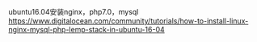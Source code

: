 ubuntu16.04安装nginx，php7.0，mysql
https://www.digitalocean.com/community/tutorials/how-to-install-linux-nginx-mysql-php-lemp-stack-in-ubuntu-16-04
